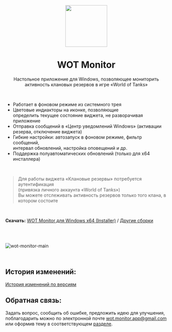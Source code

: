 <p align="center">
  <img src="https://user-images.githubusercontent.com/24222149/115955361-ab72ad80-a4fe-11eb-9f3e-9488e8808dd9.png" height="130">
  <h1 align="center">WOT Monitor</h1>
  <p align="center">
<!-- <a href="https://github.com/WahaWaher/wot-monitor/releases">
	<img src="https://img.shields.io/github/package-json/v/WahaWaher/wot-monitor?label=%D0%92%D0%B5%D1%80%D1%81%D0%B8%D1%8F&style=flat-square" alt="asd">
    </a> -->
  </p>
  <p align="center">Настольное приложение для Windows, позволяющее мониторить <br> активность клановых резервов в игре «World of Tanks»<p>
</p>

<br>

* Работает в фоновом режиме из системного трея
* Цветовые индиакторы на иконке, позволяющие <br> определить текущее состояние виджета, не разворачивая приложение
* Отправка сообщений в «Центр уведомлений Windows» (активации резерва, отключение виджета)
* Гибкие настройки: автозапуск в фоновом режиме, фильтр сообщений, <br> интервал обновлений, настройка оповещений и др.
* Поддержка полуавтоматических обновлений (только для x64 инсталлера)

<br>

> Для работы виджета «Клановые резервы» потребуется аутентификация <br> (привязка личного аккаунта «World of Tanks») <br>
> Вы можете отслеживать активность резервов только того клана, в котором состоите

<br>

**Скачать:** [WOT Monitor для Windows x64 (Installer)](https://github.com/WahaWaher/wot-monitor/releases/download/v1.1.5/wot-monitor-1.1.5-setup-win-x64.exe) / [Другие сборки](https://github.com/WahaWaher/wot-monitor/releases/)

<br><br>

![wot-monitor-main](https://user-images.githubusercontent.com/24222149/115959951-77f04d00-a517-11eb-94af-6b22ba286235.png)

<br>

## История изменений:
<a href="https://github.com/WahaWaher/wot-monitor/blob/main/CHANGELOG.md">История изменений по версиям</a>

## Обратная связь:
Задать вопрос, сообщить об ошибке, предложить идею для улучшения, поблагодарить можно по электронной почте <a href="mailto:wot.monitor.app@gmail.com">wot.monitor.app@gmail.com</a> или оформив тему в соответствующем [разделе](https://github.com/WahaWaher/wot-monitor/issues).